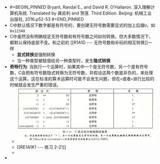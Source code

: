 - #+BEGIN_PINNED
  Bryant, Randal E., and David R. O’Hallaron. 深入理解计算机系统. Translated by 龚奕利 and 贺莲. Third Edition. Beijing: 机械工业出版社, 2016.p52-53
  #+END_PINNED
- C中默认情况下数字都是有符号的，要创建无符号数需要显式的加上后缀`U`，如`0x1234U`
- C中虽然没有明确规定无符号数和有符号数之间如何转换，但大多数情况下，都默认保持底层不变。和之前的 [[R1A1D --- 无符号数和补码的相互转换]]一样
	- **显式转换**是强制转换
	- 当一种类型被赋值给另一种类型时，发生**隐式转换**
- **奇特行为**: 当执行一个运算时，如果其中一个是无符号数，另一个是有符号数，C会把有符号数隐式转换为无符号数，并假设这两个数是非负的，来处理这个运算。这在标准的算术运算时可能不会发生问题，但在`>`或者`<`进行比较的时候就会发生严重的错误。
	- ![image.png](../assets/image_1666939717845_0.png)
	- [[RE1A1K1 --- 练习 2-21]]
	-
-